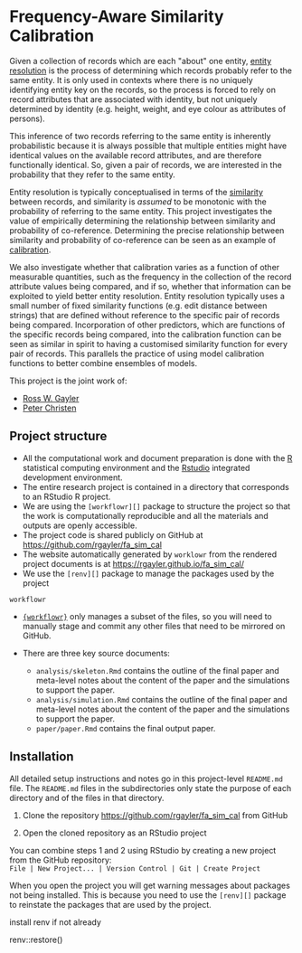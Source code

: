 # Frequency-Aware Similarity Calibration

Given a collection of records which are each "about" one entity,
[entity resolution][] is the process of determining which records probably refer to the same entity.
It is only used in contexts where there is no uniquely identifying entity key on the records,
so the process is forced to rely on record attributes that are associated with identity, 
but not uniquely determined by identity
(e.g. height, weight, and eye colour as attributes of persons).

This inference of two records referring to the same entity is inherently probabilistic 
because it is always possible that multiple entities
might have identical values on the available record attributes,
and are therefore functionally identical.
So, given a pair of records, 
we are interested in the probability that they refer to the same entity.

Entity resolution is typically conceptualised in terms of the [similarity][] between records,
and similarity is *assumed* to be monotonic with the probability of referring to the same entity.
This project investigates the value of empirically determining 
the relationship between similarity and probability of co-reference.
Determining the precise relationship between similarity and probability of co-reference
can be seen as an example of [calibration][].

We also investigate whether that calibration varies as a function of other measurable quantities,
such as the frequency in the collection of the record attribute values being compared,
and if so, whether that information can be exploited to yield better entity resolution.
Entity resolution typically uses a small number of fixed similarity functions (e.g. edit distance between strings)
that are defined without reference to the specific pair of records being compared.
Incorporation of other predictors, which are functions of the specific records being compared,
into the calibration function
can be seen as similar in spirit to having a customised similarity function for every pair of records.
This parallels the practice of using model calibration functions to better combine ensembles of models.

This project is the joint work of:

* [Ross W. Gayler](https://www.rossgayler.com/)
* [Peter Christen](https://users.cecs.anu.edu.au/~Peter.Christen/)

## Project structure

* All the computational work and document preparation
  is done with the [R][] statistical computing environment
  and the [Rstudio][] integrated development environment.
* The entire research project is contained in a directory
  that corresponds to an RStudio R project.
* We are using the `[workflowr][]` package 
  to structure the project so that the work is computationally reproducible
  and all the materials and outputs are openly accessible.
* The project code is shared publicly on GitHub at https://github.com/rgayler/fa_sim_cal
* The website automatically generated by `worklowr` from the rendered project documents 
  is at https://rgayler.github.io/fa_sim_cal/
* We use the `[renv][]` package to manage the packages used by the project
  
`workflowr` 

* [`{workflowr}`](https://github.com/jdblischak/workflowr) only manages a subset of the files,
so you will need to manually stage and commit any other files
that need to be mirrored on GitHub.

* There are three key source documents:
  * `analysis/skeleton.Rmd` contains the outline of the final paper
  and meta-level notes about the content of the paper and the simulations to support the paper.
  * `analysis/simulation.Rmd` contains the outline of the final paper
  and meta-level notes about the content of the paper and the simulations to support the paper.
  * `paper/paper.Rmd` contains the final output paper.


## Installation

All detailed setup instructions and notes go in this project-level `README.md` file.
The `README.md` files in the subdirectories only state the purpose of each directory
and of the files in that directory.

1. Clone the repository https://github.com/rgayler/fa_sim_cal from GitHub

2. Open the cloned repository as an RStudio project

You can combine steps 1 and 2 using RStudio
by creating a new project from the GitHub repository:  
`File | New Project... | Version Control | Git | Create Project`

When you open the project you will get warning messages 
about packages not being installed.
This is because you need to use the `[renv][]` package
to reinstate the packages that are used by the project.


install renv if not already

renv::restore()








[entity resolution]: https://en.wikipedia.org/wiki/Record_linkage

[similarity]: https://en.wikipedia.org/wiki/Similarity_measure

[calibration]: https://en.wikipedia.org/wiki/Calibration_(statistics)

[R]: https://www.r-project.org/

[RStudio]: https://www.r-project.org/

[workflowr]: https://github.com/jdblischak/workflowr

[renv]: https://rstudio.github.io/renv/



